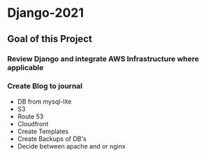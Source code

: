 # Django-2021
## Goal of this Project
### Review Django and integrate AWS Infrastructure where applicable
### Create Blog to journal

- DB from mysql-lite
- S3
- Route 53
- Cloudfront
- Create Templates
- Create Backups of DB's
- Decide between apache and or nginx